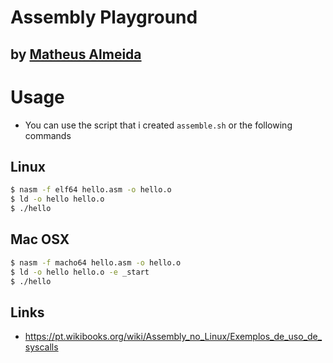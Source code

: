 # Assembly Playground

## by [Matheus Almeida](https://twitter.com/mat_almeida)

# Usage

-   You can use the script that i created `assemble.sh` or the following commands

## Linux

```sh
$ nasm -f elf64 hello.asm -o hello.o
$ ld -o hello hello.o
$ ./hello
```

## Mac OSX

```sh
$ nasm -f macho64 hello.asm -o hello.o
$ ld -o hello hello.o -e _start
$ ./hello
```

## Links

-   https://pt.wikibooks.org/wiki/Assembly_no_Linux/Exemplos_de_uso_de_syscalls
